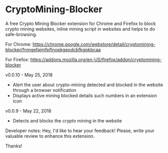 # CryptoMining-Blocker
A free Crypto Mining Blocker extension for Chrome and Firefox to block crypto mining websites, inline mining script in websites and helps to do safe-browsing.

For Chrome: https://chrome.google.com/webstore/detail/cryptomining-blocker/fnmgefajmfpflnopkgeodcbfkgpkbcaa 

For Firefox: https://addons.mozilla.org/en-US/firefox/addon/cryptomining-blocker


v0.0.10 - May 25, 2018
- Alert the user about crypto-mining detected and blocked in the website through a browser notification
- Displays active mining blocked details such numbers in an extension icon

v0.0.9 - May 22, 2018
- Detects and blocks the crypto mining in the website


Developer notes: Hey, I'd like to hear your feedback! Please, write your valuable review to enhance this extension.

Thanks!
